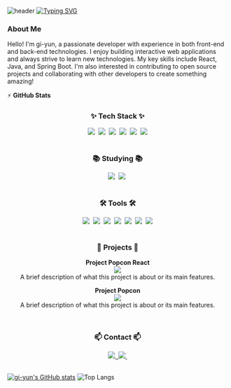 <!-- 타이틀 부분 -->
![header](https://capsule-render.vercel.app/api?type=waving&color=6994CDEE&text=&animation=twinkling&height=80)
[![Typing SVG](https://readme-typing-svg.demolab.com?font=Alkatra&weight=500&size=45&duration=3500&pause=3&color=6994CDEE&center=false&vCenter=true&multiline=true&repeat=true&width=1000&height=100&lines=Welcome+to+gi-yun's+GitHub!👋)](https://git.io/typing-svg)

### About Me
Hello! I'm gi-yun, a passionate developer with experience in both front-end and back-end technologies. I enjoy building interactive web applications and always strive to learn new technologies. My key skills include React, Java, and Spring Boot. I'm also interested in contributing to open source projects and collaborating with other developers to create something amazing!


<summary>⚡ <b>GitHub Stats</b></summary>
<!-- 내용 부분 -->
<h3 align="center">✨ Tech Stack ✨</h3>
<div align="center">
  <img src="https://img.shields.io/badge/react-20232a.svg?style=for-the-badge&logo=react&logoColor=61DAFB" />&nbsp
  <img src="https://img.shields.io/badge/javascript-F7DF1E.svg?style=for-the-badge&logo=javascript&logoColor=20232a" />&nbsp
  <img src="https://img.shields.io/badge/html5-E34F26.svg?style=for-the-badge&logo=html5&logoColor=white" />&nbsp
  <img src="https://img.shields.io/badge/Java-007396.svg?style=for-the-badge&logo=java&logoColor=white" />&nbsp
  <img src="https://img.shields.io/badge/MySQL-4479A1.svg?style=for-the-badge&logo=mysql&logoColor=white" />&nbsp
  <img src="https://img.shields.io/badge/css3-1572B6.svg?style=for-the-badge&logo=css3&logoColor=white" />
</div>

<br>

<h3 align="center">📚 Studying 📚</h3>
<div align="center">
  <img src="https://img.shields.io/badge/typescript-007ACC.svg?style=for-the-badge&logo=typescript&logoColor=white" />&nbsp
  <img src="https://img.shields.io/badge/React%20Query-FF4154?style=for-the-badge&logo=react%20query&logoColor=white" />&nbsp
</div>

<br>

<h3 align="center">🛠 Tools 🛠</h3>
<div align="center">
  <img src="https://img.shields.io/badge/git-F05033.svg?style=for-the-badge&logo=git&logoColor=white" />&nbsp
  <img src="https://img.shields.io/badge/github-181717.svg?style=for-the-badge&logo=github&logoColor=white" />&nbsp
  <img src="https://img.shields.io/badge/Notion-F3F3F3.svg?style=for-the-badge&logo=notion&logoColor=black" />&nbsp
  <img src="https://img.shields.io/badge/Spring_Tools-6DB33F.svg?style=for-the-badge&logo=spring&logoColor=white" />&nbsp
  <img src="https://img.shields.io/badge/Spring_Boot-6DB33F.svg?style=for-the-badge&logo=spring-boot&logoColor=white" />&nbsp
  <img src="https://img.shields.io/badge/Spring_Security-6DB33F.svg?style=for-the-badge&logo=spring-security&logoColor=white" />&nbsp
  <img src="https://img.shields.io/badge/VSCode-007ACC.svg?style=for-the-badge&logo=visual-studio-code&logoColor=white" />
</div>

<br>

<h3 align="center">💼 Projects 💼</h3>
<div align="center">
  <p>
    <strong>Project Popcon React</strong><br>
    <a href="https://github.com/kdt-codearchitect/project_popcon_react">
      <img src="https://img.shields.io/badge/GitHub-Repo-black?style=for-the-badge&logo=github">
    </a>
    <br>
    A brief description of what this project is about or its main features.
  </p>
  <p>
    <strong>Project Popcon</strong><br>
    <a href="https://github.com/kdt-codearchitect/project_popcon">
      <img src="https://img.shields.io/badge/GitHub-Repo-black?style=for-the-badge&logo=github">
    </a>
    <br>
    A brief description of what this project is about or its main features.
  </p>
</div>

<br>

<h3 align="center">📫 Contact 📫</h3>
<div align="center">
  <a href="https://velog.io/@oka1313">
    <img src="https://img.shields.io/badge/Velog-1EBC8F?style=for-the-badge&logo=velog&logoColor=white" />&nbsp
  </a>
  <a href="mailto:oka1313@gmail.com">
    <img src="https://img.shields.io/badge/oka1313@gmail.com-D14836?style=for-the-badge&logo=gmail&logoColor=white"/>&nbsp
  </a>
</div>

<br>

<!-- Stats 및 주요 언어 -->
[![gi-yun's GitHub stats](https://github-readme-stats.vercel.app/api?username=gi-yun)](https://github.com/anuraghazra/github-readme-stats)
![Top Langs](https://github-readme-stats.vercel.app/api/top-langs/?username=gi-yun&layout=compact)
